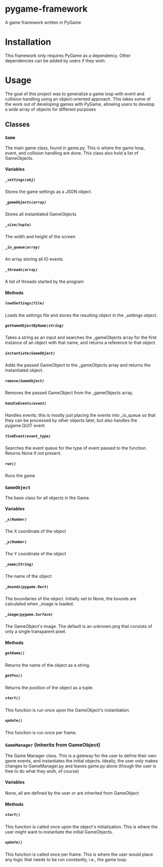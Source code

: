 # pygame-framework
  A game framework written in PyGame

# Installation
  This framework only requires PyGame as a dependency. Other dependencies can be added by users if they wish.

# Usage
  The goal of this project was to generalize a game loop with event and collision handling using an object-oriented approach. This takes some of the work out of developing games with PyGame, allowing users to develop a wide array of objects for different purposes

## Classes



### `Game`
  The main game class, found in game.py. This is where the game loop, event, and collision handling are done. This class also hold a list of GameObjects.

#### Variables

##### `_settings(obj)`
  Stores the game settings as a JSON object.

##### `_gameObjects(array)`
  Stores all instantiated GameObjects

##### `_size(tuple)`
  The width and height of the screen

##### `_io_queue(array)`
  An array storing all IO events

##### `_threads(array)`
  A list of threads started by the program

#### Methods

##### `loadSettings(file)`
  Loads the settings file and stores the resulting object in the _settings object.

##### `getGameObjectByName(string)`
  Takes a string as an input and searches the _gameObjects array for the first instance of an object with that name, and returns a reference to that object.

##### `instantiate(GameObject)`
  Adds the passed GameObject to the _gameObjects array and returns the instantiated object.

##### `remove(GameObject)`
  Removes the passed GameObject from the _gameObjects array.

##### `handleEvents(event)`
  Handles events; this is mostly just placing the events into _io_queue so that they can be processed by other objects later, but also handles the pygame.QUIT event

##### `findEvent(event_type)`
  Searches the event queue for the type of event passed to the function. Returns None if not present.

##### `run()`
  Runs the game
  
  
  
  
  

### `GameObject`
  The base class for all objects in the Game.

#### Variables

##### `_x(Number)`
  The X coordinate of the object

##### `_y(Number)`
  The Y coordinate of the object

##### `_name(String)`
The name of the object

##### `_bounds(pygame.Rect)`
  The boundaries of the object. Initially set to None, the bounds are calculated when _image is loaded.

##### `_image(pygame.Surface)`
  The GameObject's image. The default is an unknown.png that consists of only a single transparent pixel.

#### Methods

##### `getName()`
  Returns the name of the object as a string.

##### `getPos()`
  Returns the position of the object as a tuple.

##### `start()`
  This function is run once upon the GameObject's instantiation.

##### `update()`
  This function is run once per frame.
  
  
  
  
  

### `GameManager` (inherits from GameObject)
  The Game Manager class. This is a gateway for the user to define their own game events, and instantiates the initial objects. Ideally, the user only makes changes to GameManager.py and leaves game.py alone (though the user is free to do what they wish, of course)

#### Variables
  None, all are defined by the user or are inherited from GameObject
#### Methods

##### `start()`
  This function is called once upon the object's initialization. This is where the user might want to instantiate the initial GameObjects.

##### `update()`
  This function is called once per frame. This is where the user would place any logic that needs to be run constantly, i.e.,     the game loop.
